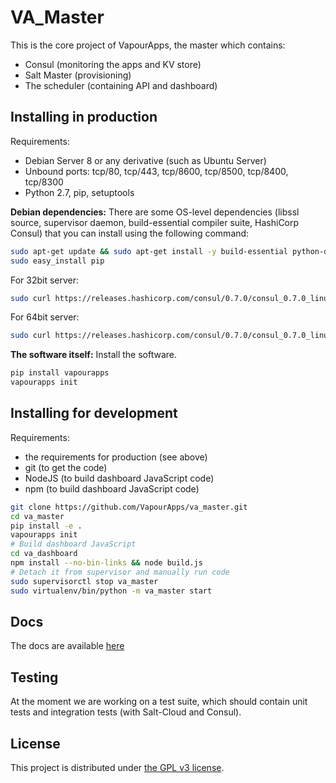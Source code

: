 # VA_Master
This is the core project of VapourApps, the master which contains:
* Consul (monitoring the apps and KV store)
* Salt Master (provisioning)
* The scheduler (containing API and dashboard)

## Installing in production
Requirements:
* Debian Server 8 or any derivative (such as Ubuntu Server)
* Unbound ports: tcp/80, tcp/443, tcp/8600, tcp/8500, tcp/8400, tcp/8300
* Python 2.7, pip, setuptools

**Debian dependencies:** There are some OS-level dependencies (libssl source, supervisor daemon, build-essential compiler suite, HashiCorp Consul) that you can install
using the following command:

```bash
sudo apt-get update && sudo apt-get install -y build-essential python-dev libssl-dev libffi-dev libzmq-dev unzip supervisor curl python-libvirt npm xorriso
sudo easy_install pip
```
For 32bit server:
```bash
sudo curl https://releases.hashicorp.com/consul/0.7.0/consul_0.7.0_linux_386.zip > consul.zip && sudo unzip -d /usr/bin -o consul.zip consul"
```

For 64bit server:
```bash
sudo curl https://releases.hashicorp.com/consul/0.7.0/consul_0.7.0_linux_amd64.zip > consul.zip && sudo unzip -d /usr/bin -o consul.zip consul"
```

**The software itself:** Install the software.

```bash
pip install vapourapps
vapourapps init
```

## Installing for development
Requirements:
* the requirements for production (see above)
* git (to get the code)
* NodeJS (to build dashboard JavaScript code)
* npm (to build dashboard JavaScript code)

```bash
git clone https://github.com/VapourApps/va_master.git
cd va_master
pip install -e .
vapourapps init
# Build dashboard JavaScript
cd va_dashboard
npm install --no-bin-links && node build.js
# Detach it from supervisor and manually run code
sudo supervisorctl stop va_master
sudo virtualenv/bin/python -m va_master start
```

## Docs

The docs are available [here](docs/)

## Testing
At the moment we are working on a test suite, which should contain unit tests and integration tests (with Salt-Cloud and Consul).

## License
This project is distributed under [the GPL v3 license](http://www.gnu.org/licenses/gpl-3.0.en.html).
